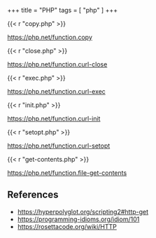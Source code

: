 +++
title = "PHP"
tags = [ "php" ]
+++

{{< r "copy.php" >}}

<https://php.net/function.copy>

{{< r "close.php" >}}

<https://php.net/function.curl-close>

{{< r "exec.php" >}}

<https://php.net/function.curl-exec>

{{< r "init.php" >}}

<https://php.net/function.curl-init>

{{< r "setopt.php" >}}

<https://php.net/function.curl-setopt>

{{< r "get-contents.php" >}}

<https://php.net/function.file-get-contents>

## References

- <https://hyperpolyglot.org/scripting2#http-get>
- <https://programming-idioms.org/idiom/101>
- <https://rosettacode.org/wiki/HTTP>
